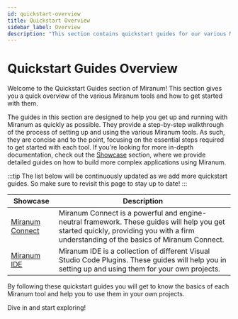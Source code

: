 ```yaml
---
id: quickstart-overview
title: Quickstart Overview
sidebar_label: Overview
description: "This section contains quickstart guides for our various Miranum tools."
---
```


# Quickstart Guides Overview

Welcome to the Quickstart Guides section of Miranum!
This section gives you a quick overview of the various Miranum tools and how to get started with them.

The guides in this section are designed to help you get up and running with Miranum as quickly as possible.
They provide a step-by-step walkthrough of the process of setting up and using the various Miranum tools.
As such, they are concise and to the point, focusing on the essential steps required to get started with each tool.
If you're looking for more in-depth documentation, check out the [Showcase](../showcases/showcases-overview.md) section,
where we provide detailed guides on how to build more complex applications using Miranum.

:::tip
The list below will be continuously updated as we add more quickstart guides.
So make sure to revisit this page to stay up to date!
:::

| Showcase                                                         | Description                                                                                                                                                                           |
|------------------------------------------------------------------|---------------------------------------------------------------------------------------------------------------------------------------------------------------------------------------|
| [Miranum Connect](miranum-connect/miranum-connect-quickstart.md) | Miranum Connect is a powerful and engine-neutral framework. These guides will help you get started quickly, providing you with a firm understanding of the basics of Miranum Connect. |
| [Miranum IDE](miranum-ide/miranum-ide-quickstart.md)             | Miranum IDE is a collection of different Visual Studio Code Plugins. These guides will help you in setting up and using them for your own projects.                                   |

By following these quickstart guides you will get to know the basics of each Miranum tool and help you to use them in
your own projects.

Dive in and start exploring!
